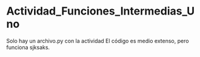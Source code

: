 # Actividad_Funciones_Intermedias_Uno
Solo hay un archivo.py con la actividad
El código es medio extenso, pero funciona sjksaks.
